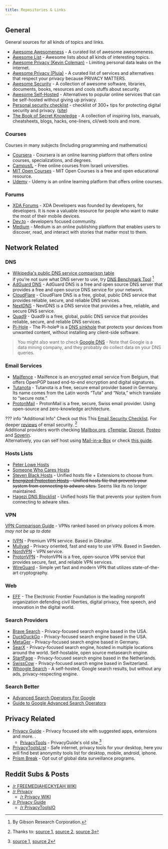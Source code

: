 ```yaml
---
title: Repositories & Links
---
```


## General

General sources for all kinds of topics and links.

-   [Awesome Awesomeness](https://github.com/bayandin/awesome-awesomeness) - A curated list of awesome awesomeness.
-   [Awesome List](https://github.com/sindresorhus/awesome) - Awesome lists about all kinds of interesting topics.
-   [Awesome Privacy (Kevin Coleman)](https://github.com/KevinColemanInc/awesome-privacy) - Limiting personal data leaks on the internet.
-   [Awesome Privacy (Pluja)](https://github.com/pluja/awesome-privacy) - A curated list of services and alternatives that respect your privacy because PRIVACY MATTERS.
-   [Awesome Security](https://github.com/sbilly/awesome-security) - A collection of awesome software, libraries, documents, books, resources and cools stuffs about security.
-   [Awesome Self-Hosted](https://github.com/awesome-selfhosted/awesome-selfhosted) - Alternatives to popular online services that can be self-hosted without giving up privacy.
-   [Personal security checklist](https://github.com/Lissy93/personal-security-checklist) - checklist of 300+ tips for protecting digital security and privacy. ([site](https://security-list.js.org/#/))
-   [The Book of Secret Knowledge](https://github.com/trimstray/the-book-of-secret-knowledge) - A collection of inspiring lists, manuals, cheatsheets, blogs, hacks, one-liners, cli/web tools and more.

### Courses

Courses in many subjects (Including programming and mathematics)

-   [Coursera](https://www.coursera.org) - Coursera is an online learning platform that offers online courses, specializations, and degrees.
-   [CampusIL](https://campus.gov.il/) - Free online courses from Israeli universities.
-   [MIT Open Courses](https://ocw.mit.edu/courses) - MIT Open Courses is a free and open educational resource.
-   [Udemy](https://www.udemy.com) - Udemy is an online learning platform that offers online courses.

### Forums

-   [XDA Forums](https://forum.xda-developers.com) - XDA Developers was founded by developers, for developers. It is now a valuable resource for people who want to make the most of their mobile devices.
-   [Dev.to](https://dev.to) - developers focused community.
-   [Medium](https://medium.com) - Medium is an online publishing platform that enables users to discover, read, and interact with stories that matter most to them.

## Network Related

### DNS

-   [Wikipedia's public DNS service comparison table](https://en.wikipedia.org/wiki/Public_recursive_name_server)<br>
    if you're not sure what DNS server to use, try [DNS Benchmark Tool](https://www.grc.com/dns/benchmark.htm) [^1]
-   [AdGuard DNS](https://adguard.com) - AdGuard DNS is a free and open source DNS server that provides a free and open source DNS service for your network.
-   [CloudFlare](https://cloudflare-dns.com/dns) - CloudFlare DNS is a free, global, public DNS service that provides reliable, secure, and reliable DNS services.
-   [NextDNS](https://nextdns.io) - NextDNS is a DNS service that provides a free, reliable, and secure DNS service.
-   [Quad9](https://www.quad9.net) - Quad9 is a free, global, public DNS service that provides reliable, secure, and reliable DNS services.
-   [Pi-Hole](https://pi-hole.net) - The Pi-hole® is a [DNS sinkhole](https://en.wikipedia.org/wiki/DNS_sinkhole) that protects your devices from unwanted content, without installing any client-side software.
> You might also want to check [Google DNS](https://developers.google.com/speed/public-dns/) - Note that Google is a data mining company, and they probably do collect data on your DNS queries.

### Email Services


-   [Mailfence](https://mailfence.com) - Mailfence is an encrypted email service from Belgium, that offers OpenPGP based end-to-end encryption and digital signatures.
-   [Tutanota](https://tutanota.com) - Tutanota is a free, secure email provider based in Germany. Its name comes from the Latin words “Tuta” and “Nota,” which translate to “secure note.”
-   [ProtonMail](https://protonmail.com) - ProtonMail is a free, secure, Swiss email provider. Using open-source and zero-knowledge architecture.

??? info "Additional Info"
    Check out this This [Email Security Checklist](https://security-list.js.org/#/README?id=emails).
    For deeper [reviews](https://restoreprivacy.com/email/secure/) of email security. [^2]
    <br> Additional providers worth checking [Mailbox.org](https://mailbox.org), [cTemplar](https://ctemplar.com), [Disroot](https://disroot.org), [Posteo](https://posteo.de) and [Soverin](https://soverin.net).<br>Alternatively, you can self host using [Mail-in-a-Box](https://mailinabox.email) or check [this guide](https://vadosware.io/post/its-never-been-easier-or-harder-to-self-host-email/).


### Hosts Lists

-   [Peter Lowe Hosts](https://pgl.yoyo.org/adservers/serverlist.php)
-   [Someone Who Cares Hosts](https://someonewhocares.org/hosts)
-   [Steven Black Hosts](https://github.com/StevenBlack/hosts) - Unified hosts file + Extensions to choose from.
-   ~~[Energized Protection Hosts](https://energized.pro) - Unified hosts file that prevents your system from connecting to adware sites.~~ Seems like its no longer maintained.
-   [Hagezi DNS Blocklist](https://github.com/hagezi/dns-blocklists) - Unified hosts file that prevents your system from connecting to adware sites.

### VPN

[VPN Comparison Guide](https://docs.google.com/spreadsheets/d/e/2PACX-1vRh1eSvC9A9hvNE9m1ZgfZQu5GtREEXtKQ25BmCLveYduOl4kVc5gDO7Mj28oOboAv-VTIMtY7JdKpP/pubhtml#) - VPNs ranked based on privacy polices & more. _may not be up to date_

-   [IVPN](https://www.ivpn.net/) - Premium VPN service. Based in Gibraltar.
-   [Mullvad](https://mullvad.net/en/download/android/) - Privacy oriented, fast and easy to use VPN. Based in Sweden.
-   [NordVPN](https://nordvpn.com/download/android/) - VPN service.
-   [ProtonVPN](https://protonapps.com) - ProtonVPN is a free, open-source VPN service that provides secure, fast, and reliable VPN services.
-   [WireGuard](https://www.wireguard.com/install/) - Simple yet fast and modern VPN that utilizes state-of-the-art cryptography.

### Web

-   [EFF](https://www.eff.org) - The Electronic Frontier Foundation is the leading nonprofit organization defending civil liberties, digital privacy, free speech, and innovation in the digital world.

### Search Providers

-   [Brave Search](https://search.brave.com) - Privacy-focused search engine based in the USA.
-   [DuckDuckGo](https://duckduckgo.com) - Privacy-focused search engine based in the USA.
-   [MetaGer](https://metager.org) - Privacy-focused search engine based in Germany.
-   [SearX](https://searx.space/) - Privacy-focused search engine, hosted in multiple locations around the world. Self-hostable, open source metasearch engine.
-   [StartPage](https://www.startpage.com) - Privacy-focused search engine based in the Netherlands.
-   [SwissCow](https://swisscows.com) - Privacy-focused search engine based in Switzerland.
-   [Whoogle Search](https://github.com/benbusby/whoogle-search) - A self-hosted, Google search results, but without any ads, privacy-respecting engine.

### Search Better

-   [Advanced Search Operators For Google](https://ahrefs.com/blog/google-advanced-search-operators)
-   [Guide to Google Advanced Search Operators](https://www.searchenginejournal.com/google-search-operators-commands/215331)

## Privacy Related

-   [Privacy Guide](https://www.privacyguides.org) - Privacy focused site with suggested apps, extensions and more. .
    -   [PrivacyTools](https://www.privacytools.io) - PrivacyGuide's old site.[^3]
-   [PrivacyToolsList](https://privacytoolslist.com) - Safe internet, privacy tools for your desktop, here you will find best anonymity tools list for desktop, mobile, android, iphone.
-   [Prism Break](https://prism-break.org/en) - Opt out of global data surveillance programs.

## Reddit Subs & Posts

-   [/r FREEMEDIAHECKYEAH WIKI](https://www.reddit.com/r/FREEMEDIAHECKYEAH/wiki/index)
-   [/r Privacy](https://www.reddit.com/r/privacy)
    -   [/r Privacy WIKI](https://www.reddit.com/r/privacy/wiki/index)
-   [/r Privacy Guide](https://www.reddit.com/r/PrivacyGuides)
    -   [/r PrivacyToolsIO](https://www.reddit.com/r/privacytoolsIO)

[^1]: By Gibson Research Corporation.
[^2]: Thanks to: [source 1](https://security-list.js.org/#/), [source 2](https://www.privacytools.io/#email), [source 3](https://restoreprivacy.com)
[^3]: [source 1](https://www.reddit.com/r/privacytoolsIO/comments/pnql46/rprivacyguides_privacyguidesorg_what_you_need_to), [source 2](https://www.reddit.com/r/PrivacyGuides/comments/pnh9n8/what_happened_to_privacytools)
